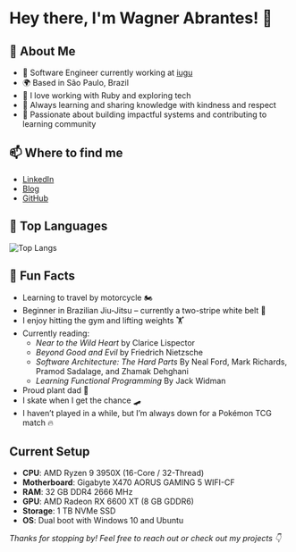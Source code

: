 # Hey there, I'm Wagner Abrantes! 👋

## 🚀 About Me

- 🔧 Software Engineer currently working at [iugu](https://iugu.com)
- 🌍 Based in São Paulo, Brazil
- 💬 I love working with Ruby and exploring tech
- 🧠 Always learning and sharing knowledge with kindness and respect
- 🔗 Passionate about building impactful systems and contributing to learning community

## 📫 Where to find me

- [LinkedIn](https://www.linkedin.com/in/vapordev/)
- [Blog](https://vapordev.netlify.app/)
- [GitHub](https://github.com/wagnerdevocelot)

## 🧰 Top Languages

![Top Langs](https://github-readme-stats.vercel.app/api/top-langs/?username=wagnerdevocelot&layout=compact&theme=radical)


## 🧩 Fun Facts

- Learning to travel by motorcycle 🏍️
- Beginner in Brazilian Jiu-Jitsu – currently a two-stripe white belt 🥋
- I enjoy hitting the gym and lifting weights 🏋️
- Currently reading:
  - *Near to the Wild Heart* by Clarice Lispector
  - *Beyond Good and Evil* by Friedrich Nietzsche
  - *Software Architecture: The Hard Parts* By Neal Ford, Mark Richards, Pramod Sadalage, and Zhamak Dehghani
  - *Learning Functional Programming* By Jack Widman
- Proud plant dad 🌿
- I skate when I get the chance 🛹
- I haven’t played in a while, but I’m always down for a Pokémon TCG match 🔥

## Current Setup

- **CPU**: AMD Ryzen 9 3950X (16-Core / 32-Thread)
- **Motherboard**: Gigabyte X470 AORUS GAMING 5 WIFI-CF
- **RAM**: 32 GB DDR4 2666 MHz
- **GPU**: AMD Radeon RX 6600 XT (8 GB GDDR6)
- **Storage**: 1 TB NVMe SSD
- **OS**: Dual boot with Windows 10 and Ubuntu


_Thanks for stopping by! Feel free to reach out or check out my projects 👇_
